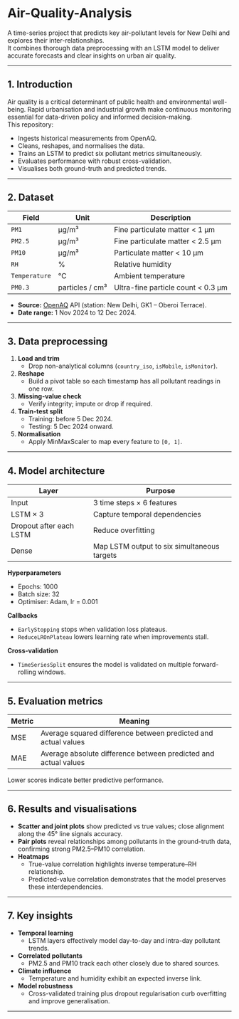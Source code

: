# Air-Quality-Analysis

A time-series project that predicts key air-pollutant levels for New Delhi and explores their inter-relationships.  
It combines thorough data preprocessing with an LSTM model to deliver accurate forecasts and clear insights on urban air quality.

---

## 1. Introduction
Air quality is a critical determinant of public health and environmental well-being. Rapid urbanisation and industrial growth make continuous monitoring essential for data-driven policy and informed decision-making.  
This repository:

- Ingests historical measurements from OpenAQ.  
- Cleans, reshapes, and normalises the data.  
- Trains an LSTM to predict six pollutant metrics simultaneously.  
- Evaluates performance with robust cross-validation.  
- Visualises both ground-truth and predicted trends.

---

## 2. Dataset

| Field         | Unit                 | Description                                             |
|---------------|----------------------|---------------------------------------------------------|
| `PM1`         | µg/m³                | Fine particulate matter < 1 µm                          |
| `PM2.5`       | µg/m³                | Fine particulate matter < 2.5 µm                        |
| `PM10`        | µg/m³                | Particulate matter < 10 µm                              |
| `RH`          | %                    | Relative humidity                                       |
| `Temperature` | °C                   | Ambient temperature                                     |
| `PM0.3`       | particles / cm³      | Ultra-fine particle count < 0.3 µm                      |

- **Source:** [OpenAQ](https://openaq.org) API (station: New Delhi, GK1 – Oberoi Terrace).  
- **Date range:** 1 Nov 2024 to 12 Dec 2024.

---

## 3. Data preprocessing

1. **Load and trim**  
   - Drop non-analytical columns (`country_iso`, `isMobile`, `isMonitor`).  
2. **Reshape**  
   - Build a pivot table so each timestamp has all pollutant readings in one row.  
3. **Missing-value check**  
   - Verify integrity; impute or drop if required.  
4. **Train-test split**  
   - Training: before 5 Dec 2024.  
   - Testing: 5 Dec 2024 onward.  
5. **Normalisation**  
   - Apply MinMaxScaler to map every feature to `[0, 1]`.

---

## 4. Model architecture

| Layer            | Purpose                                   |
|------------------|-------------------------------------------|
| Input            | 3 time steps × 6 features                 |
| LSTM × 3         | Capture temporal dependencies             |
| Dropout after each LSTM | Reduce overfitting                  |
| Dense            | Map LSTM output to six simultaneous targets |

**Hyperparameters**

- Epochs: 1000  
- Batch size: 32  
- Optimiser: Adam, lr = 0.001  

**Callbacks**

- `EarlyStopping` stops when validation loss plateaus.  
- `ReduceLROnPlateau` lowers learning rate when improvements stall.

**Cross-validation**

- `TimeSeriesSplit` ensures the model is validated on multiple forward-rolling windows.

---

## 5. Evaluation metrics

| Metric | Meaning |
|--------|---------|
| MSE    | Average squared difference between predicted and actual values |
| MAE    | Average absolute difference between predicted and actual values |

Lower scores indicate better predictive performance.

---

## 6. Results and visualisations

- **Scatter and joint plots** show predicted vs true values; close alignment along the 45° line signals accuracy.  
- **Pair plots** reveal relationships among pollutants in the ground-truth data, confirming strong PM2.5–PM10 correlation.  
- **Heatmaps**  
  - True-value correlation highlights inverse temperature–RH relationship.  
  - Predicted-value correlation demonstrates that the model preserves these interdependencies.  

---

## 7. Key insights

- **Temporal learning**  
  - LSTM layers effectively model day-to-day and intra-day pollutant trends.  
- **Correlated pollutants**  
  - PM2.5 and PM10 track each other closely due to shared sources.  
- **Climate influence**  
  - Temperature and humidity exhibit an expected inverse link.  
- **Model robustness**  
  - Cross-validated training plus dropout regularisation curb overfitting and improve generalisation.

---
